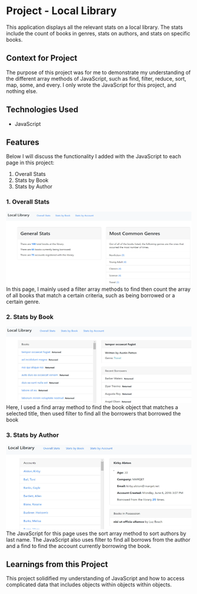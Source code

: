 # Project - Local Library
This application displays all the relevant stats on a local library. The stats include the count of books in genres, stats on authors, and stats on specific books.

## Context for Project
The purpose of this project was for me to demonstrate my understanding of the different array methods of JavaScript, such as find, filter, reduce, sort, map, some, and every. I only wrote the JavaScript for this project, and nothing else.

## Technologies Used
- JavaScript

## Features
Below I will discuss the functionality I added with the JavaScript to each page in this project:
1. Overall Stats
1. Stats by Book
1. Stats by Author

### 1. Overall Stats
![Overall Stats Screenshot](/public/images/overallstats.jpg)
In this page, I mainly used a filter array methods to find then count the array of all books that match a certain criteria, such as being borrowed or a certain genre.

### 2. Stats by Book
![Stats by Book Screenshot](/public/images/statsbybook.jpg)
Here, I used a find array method to find the book object that matches a selected title, then used filter to find all the borrowers that borrowed the book

### 3. Stats by Author
![Stats by Author Screenshot](/public/images/statsbyauthor.jpg)
The JavaScript for this page uses the sort array method to sort authors by last name. The JavaScript also uses filter to find all borrows from the author and a find to find the account currently borrowing the book.

## Learnings from this Project
This project solidified my understanding of JavaScript and how to access complicated data that includes objects within objects within objects.